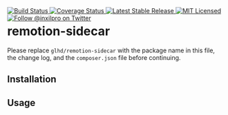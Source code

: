 <div style="float: right;">
	<a href="https://github.com/glhd/remotion-sidecar/actions" target="_blank">
		<img 
			src="https://github.com/glhd/remotion-sidecar/workflows/PHPUnit/badge.svg" 
			alt="Build Status" 
		/>
	</a>
	<a href="https://codeclimate.com/github/glhd/remotion-sidecar/test_coverage" target="_blank">
		<img 
			src="https://api.codeclimate.com/v1/badges/f597a6e8d9f968a55f03/test_coverage" 
			alt="Coverage Status" 
		/>
	</a>
	<a href="https://packagist.org/packages/glhd/remotion-sidecar" target="_blank">
        <img 
            src="https://poser.pugx.org/glhd/remotion-sidecar/v/stable" 
            alt="Latest Stable Release" 
        />
	</a>
	<a href="./LICENSE" target="_blank">
        <img 
            src="https://poser.pugx.org/glhd/remotion-sidecar/license" 
            alt="MIT Licensed" 
        />
    </a>
    <a href="https://twitter.com/inxilpro" target="_blank">
        <img 
            src="https://img.shields.io/twitter/follow/inxilpro?style=social" 
            alt="Follow @inxilpro on Twitter" 
        />
    </a>
</div>

# remotion-sidecar

Please replace `glhd/remotion-sidecar` with the package name in this file, 
the change log, and the `composer.json` file before continuing.

## Installation

## Usage
